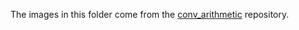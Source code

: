 The images in this folder come from the [conv\_arithmetic](https://github.com/vdumoulin/conv_arithmetic)
repository.
